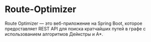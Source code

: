 # Route-Optimizer

Route Optimizer — это веб-приложение на Spring Boot, которое предоставляет REST API для поиска кратчайших путей в графе с использованием алгоритмов Дейкстры и A*.
